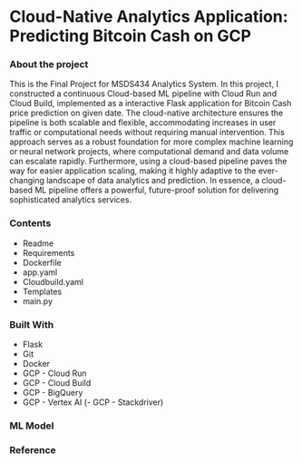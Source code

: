 # Cloud-Native Analytics Application: Predicting Bitcoin Cash on GCP

### About the project
This is the Final Project for MSDS434 Analytics System. In this project, I constructed a continuous Cloud-based ML pipeline with Cloud Run and Cloud Build, implemented as a interactive Flask application for Bitcoin Cash price prediction on given date. 
The cloud-native architecture ensures the pipeline is both scalable and flexible, accommodating increases in user traffic or computational needs without requiring manual intervention. This approach serves as a robust foundation for more complex machine learning or neural network projects, where computational demand and data volume can escalate rapidly. 
Furthermore, using a cloud-based pipeline paves the way for easier application scaling, making it highly adaptive to the ever-changing landscape of data analytics and prediction. In essence, a cloud-based ML pipeline offers a powerful, future-proof solution for delivering sophisticated analytics services.

### Contents
- Readme
- Requirements
- Dockerfile
- app.yaml
- Cloudbuild.yaml
- Templates
- main.py

### Built With
- Flask
- Git
- Docker
- GCP - Cloud Run
- GCP - Cloud Build
- GCP - BigQuery
- GCP - Vertex AI
(- GCP - Stackdriver)


### ML Model


### Reference 




